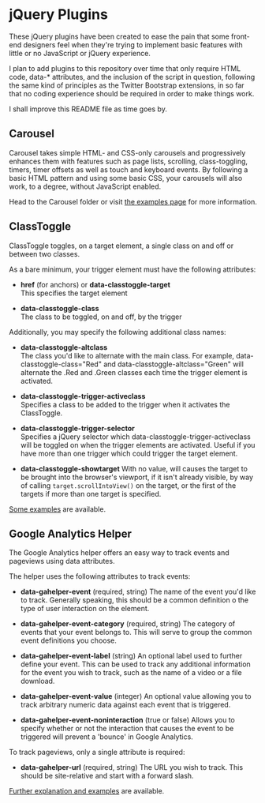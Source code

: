 # jQuery Plugins

These jQuery plugins have been created to ease the pain that some front-end designers feel when they're trying to implement basic features with little or no JavaScript or jQuery experience.

I plan to add plugins to this repository over time that only require HTML code, data-* attributes, and the inclusion of the script in question, following the same kind of principles as the Twitter Bootstrap extensions, in so far that no coding experience should be required in order to make things work.

I shall improve this README file as time goes by.

## Carousel

Carousel takes simple HTML- and CSS-only carousels and progressively enhances them with features such as page lists, scrolling, class-toggling, timers, timer offsets as well as touch and keyboard events. By following a basic HTML pattern and using some basic CSS, your carousels will also work, to a degree, without JavaScript enabled.

Head to the Carousel folder or visit [the examples page](http://abitgone.github.com/jQuery-Plugins/Carousel) for more information.

## ClassToggle

ClassToggle toggles, on a target element, a single class on and off or between two classes.

As a bare minimum, your trigger element must have the following attributes:

-   **href** (for anchors) or **data-classtoggle-target**  
    This specifies the target element
    
-   **data-classtoggle-class**  
    The class to be toggled, on and off, by the trigger
     
Additionally, you may specify the following additional class names:

-   **data-classtoggle-altclass**  
    The class you'd like to alternate with the main class. For example, data-classtoggle-class="Red"
    and data-classtoggle-altclass="Green" will alternate the .Red and .Green classes each time the
    trigger element is activated.
    
-   **data-classtoggle-trigger-activeclass**  
    Specifies a class to be added to the trigger when it activates the ClassToggle.
    
-   **data-classtoggle-trigger-selector**  
    Specifies a jQuery selector which data-classtoggle-trigger-activeclass will be toggled on when
    the trigger elements are activated. Useful if you have more than one trigger which could
    trigger the target element.
    
-   **data-classtoggle-showtarget**
    With no value, will causes the target to be brought into the browser's viewport, if it isn't already visible, 
    by way of calling `target.scrollIntoView()` on the target, or the first of the targets if more than one target 
    is specified.
 
[Some examples](http://abitgone.github.com/jQuery-Plugins/ClassToggle) are available.

## Google Analytics Helper

The Google Analytics helper offers an easy way to track events and pageviews using data attributes.

The helper uses the following attributes to track events:

-   **data-gahelper-event** (required, string)
    The name of the event you'd like to track. Generally speaking, this should be a common definition o the type of user interaction on the element.

-   **data-gahelper-event-category** (required, string)
    The category of events that your event belongs to. This will serve to group the common event definitions you choose.

-   **data-gahelper-event-label** (string)
    An optional label used to further define your event. This can be used to track any additional information for the event you wish to track, such as the name of a video or a file download.

-   **data-gahelper-event-value** (integer)
    An optional value allowing you to track arbitrary numeric data against each event that is triggered.

-   **data-gahelper-event-noninteraction** (true or false)
    Allows you to specify whether or not the interaction that causes the event to be triggered will prevent a 'bounce' in Google Analytics.

To track pageviews, only a single attribute is required:

-   **data-gahelper-url** (required, string)
    The URL you wish to track. This should be site-relative and start with a forward slash.

[Further explanation and examples](http://abitgone.github.com/jQuery-Plugins/GAHelper) are available.
